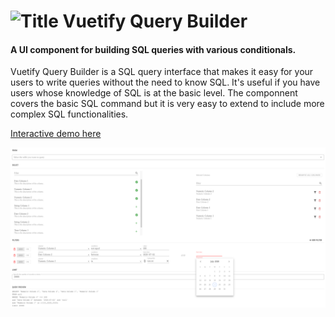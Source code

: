 ![](https://vuetifyjs.com/apple-touch-icon-180x180.png=100x20?raw=true "Title")
Vuetify Query Builder
======


#### A UI component for building SQL queries with various conditionals.

Vuetify Query Builder is a SQL query interface that makes it easy for your users to write queries without the need to know SQL. It's useful if you have users whose knowledge of SQL is at the basic level. The componnent covers the basic SQL command but it is very easy to extend to include more complex SQL functionalities.


[Interactive demo here](https://codepen.io/TamerKhraisha/pen/abbYvjm)


![Demo screenshot](src/assets/screenshot.png?raw=true "Title")

